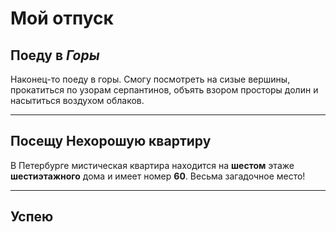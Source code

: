 # Мой отпуск

## Поеду в *Горы*
Наконец-то поеду в горы.
Смогу посмотреть на сизые вершины,
прокатиться по узорам серпантинов,
объять взором просторы долин и
насытиться воздухом облаков.

---
## Посещу **Нехорошую квартиру**
В Петербурге мистическая квартира
находится на **шестом** этаже
**шестиэтажного** дома и имеет номер
**60**. Весьма загадочное место!

---
## Успею

